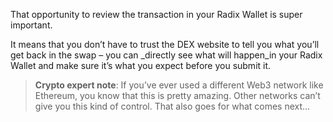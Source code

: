 That opportunity to review the transaction in your Radix Wallet is super important.

It means that you don’t have to trust the DEX website to tell you what you’ll get back in the swap – you can _directly see what will happen_in your Radix Wallet and make sure it’s what you expect before you submit it.

> **Crypto expert note**: If you’ve ever used a different Web3 network like Ethereum, you know that this is pretty amazing. Other networks can’t give you this kind of control. That also goes for what comes next…